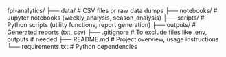 fpl-analytics/
├── data/                   # CSV files or raw data dumps
├── notebooks/              # Jupyter notebooks (weekly_analysis, season_analysis)
├── scripts/                # Python scripts (utility functions, report generation)
├── outputs/                # Generated reports (txt, csv)
├── .gitignore              # To exclude files like .env, outputs if needed
├── README.md               # Project overview, usage instructions
└── requirements.txt        # Python dependencies